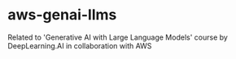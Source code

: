 # aws-genai-llms
Related to 'Generative AI with Large Language Models' course by DeepLearning.AI in collaboration with AWS
